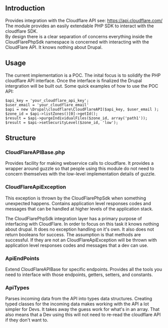 ## Introduction

Provides integration with the Cloudflare API see: https://api.cloudflare.com/
The module provides an easily extendable PHP SDK to interact with the cloudflare SDK.  
By design there is a clear separation of concerns everything inside the CloudFlarePhpSdk
namespace is concerned with interacting with the CloudFlare API.  It knows 
nothing about Drupal.

## Usage

The current implementation is a POC.   The inital focus is to solidify the PHP cloudflare API interface.
Once the interface is finalized the Drupal intergration will be built out.
Some quick examples of how to use the POC API:

```
$api_key = 'your_cloudflare_api_key';
$user_email = 'your_cloudflare_email'
$api = new \Drupal\cloudflare\CloudFlareAPI($api_key, $user_email );
$zone_id = $api->listZones()[0]->getId();
$result = $api->purgeIndividualFiles($zone_id, array('path1'));
$result = $api->setSecurityLevel($zone_id, 'low');
```


## Structure
### CloudFlareAPIBase.php
Provides facility for making webservice calls to cloudflare.  It provides a
wrapper around guzzle so that people using this module do not need to concern
themselves with the low-level implementation details of guzzle.

### CloudFlareApiException
This exception is thrown by the CloudFlarePhpSdk when something unexpected 
happens. Contains application level responses codes and messages that can be
handled at higher levels of the application stack. 

The CloudFlarePhpSdk integration layer has a primary purpose of interfacing
with CloudFlare. In order to focus on this task it knows nothing about drupal. 
It does no exception handling on it's own. It also does not return booleans for
success.  The assumption is that methods are successful.  If they are not an
CloudFlareApiException will be thrown with application level responses codes
and messages that a dev can use.


### ApiEndPoints
Extend CloudFlareAPIBase for specific endpoints.  Provides all the tools you 
need to interface with those endpoints, getters, setters, and constants. 

### ApiTypes
Parses incoming data from the API into types data structures.  Creating typed
classes for the incoming data makes working with the API a lot simpler for Devs.
It takes away the guess work for what's in an array.  That also means that a 
Dev using this will not need to re-read the cloudflare API if they don't want
to.